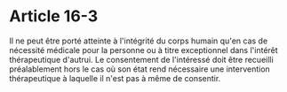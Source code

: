 # Article 16-3

Il ne peut être porté atteinte à l'intégrité du corps humain qu'en cas de nécessité médicale pour la personne ou à titre exceptionnel dans l'intérêt thérapeutique d'autrui.   Le consentement de l'intéressé doit être recueilli préalablement hors le cas où son état rend nécessaire une intervention thérapeutique à laquelle il n'est pas à même de consentir.